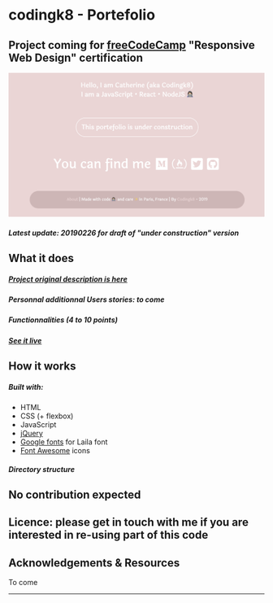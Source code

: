 # codingk8 - Portefolio

## Project coming for [freeCodeCamp](https://www.freecodecamp.org/) "Responsive Web Design" certification

<p align="center"><img src="assets/images/codingk8_portefolio_v1_screenshot.png" alt="codingk8 portefolio v1 screenshot"></p>

##### Latest update: 20190226 for draft of "under construction" version

## What it does

##### [Project original description is here](https://learn.freecodecamp.org/responsive-web-design/responsive-web-design-projects/build-a-personal-portfolio-webpage)

##### Personnal additionnal Users stories: to come

##### Functionnalities (4 to 10 points)

##### [See it live](https://codingk8.github.io/)

## How it works

##### Built with:
* HTML
* CSS (+ flexbox)
* JavaScript
* [jQuery](https://jquery.com/)
* [Google fonts](https://fonts.google.com/) for Laila font
* [Font Awesome](https://fontawesome.com/) icons

##### Directory structure

## No contribution expected

## Licence: please get in touch with me if you are interested in re-using part of this code

## Acknowledgements & Resources

To come

---

